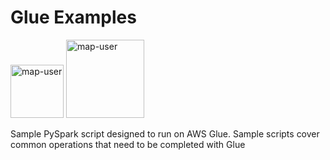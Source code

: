 # Glue Examples

<img width="85" alt="map-user" src="https://img.shields.io/badge/views-1984-green"> <img width="125" alt="map-user" src="https://img.shields.io/badge/unique visits-432-green">

Sample PySpark script designed to run on AWS Glue. Sample scripts cover common operations that need to be completed with Glue
